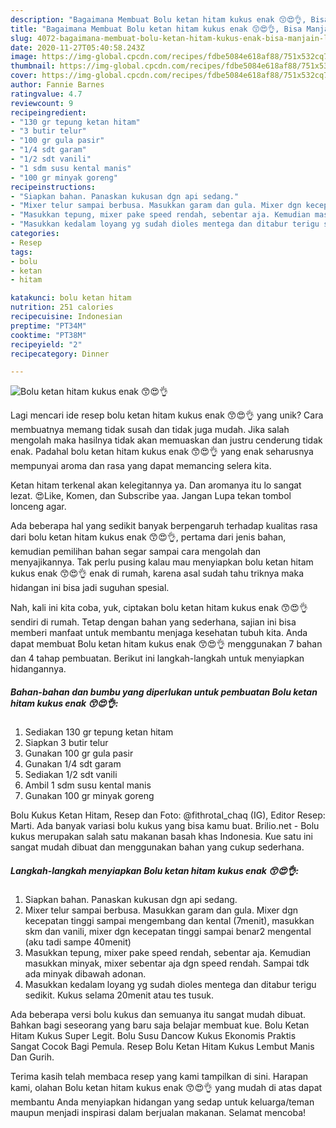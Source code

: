 ```yaml
---
description: "Bagaimana Membuat Bolu ketan hitam kukus enak 😙😍👌, Bisa Manjain Lidah"
title: "Bagaimana Membuat Bolu ketan hitam kukus enak 😙😍👌, Bisa Manjain Lidah"
slug: 4072-bagaimana-membuat-bolu-ketan-hitam-kukus-enak-bisa-manjain-lidah
date: 2020-11-27T05:40:58.243Z
image: https://img-global.cpcdn.com/recipes/fdbe5084e618af88/751x532cq70/bolu-ketan-hitam-kukus-enak-😙😍👌-foto-resep-utama.jpg
thumbnail: https://img-global.cpcdn.com/recipes/fdbe5084e618af88/751x532cq70/bolu-ketan-hitam-kukus-enak-😙😍👌-foto-resep-utama.jpg
cover: https://img-global.cpcdn.com/recipes/fdbe5084e618af88/751x532cq70/bolu-ketan-hitam-kukus-enak-😙😍👌-foto-resep-utama.jpg
author: Fannie Barnes
ratingvalue: 4.7
reviewcount: 9
recipeingredient:
- "130 gr tepung ketan hitam"
- "3 butir telur"
- "100 gr gula pasir"
- "1/4 sdt garam"
- "1/2 sdt vanili"
- "1 sdm susu kental manis"
- "100 gr minyak goreng"
recipeinstructions:
- "Siapkan bahan. Panaskan kukusan dgn api sedang."
- "Mixer telur sampai berbusa. Masukkan garam dan gula. Mixer dgn kecepatan tinggi sampai mengembang dan kental (7menit), masukkan skm dan vanili, mixer dgn kecepatan tinggi sampai benar2 mengental (aku tadi sampe 40menit)"
- "Masukkan tepung, mixer pake speed rendah, sebentar aja. Kemudian masukkan minyak, mixer sebentar aja dgn speed rendah. Sampai tdk ada minyak dibawah adonan."
- "Masukkan kedalam loyang yg sudah dioles mentega dan ditabur terigu sedikit. Kukus selama 20menit atau tes tusuk."
categories:
- Resep
tags:
- bolu
- ketan
- hitam

katakunci: bolu ketan hitam 
nutrition: 251 calories
recipecuisine: Indonesian
preptime: "PT34M"
cooktime: "PT38M"
recipeyield: "2"
recipecategory: Dinner

---
```



![Bolu ketan hitam kukus enak 😙😍👌](https://img-global.cpcdn.com/recipes/fdbe5084e618af88/751x532cq70/bolu-ketan-hitam-kukus-enak-😙😍👌-foto-resep-utama.jpg)

Lagi mencari ide resep bolu ketan hitam kukus enak 😙😍👌 yang unik? Cara membuatnya memang tidak susah dan tidak juga mudah. Jika salah mengolah maka hasilnya tidak akan memuaskan dan justru cenderung tidak enak. Padahal bolu ketan hitam kukus enak 😙😍👌 yang enak seharusnya mempunyai aroma dan rasa yang dapat memancing selera kita.

Ketan hitam terkenal akan kelegitannya ya. Dan aromanya itu lo sangat lezat. 😍Like, Komen, dan Subscribe yaa. Jangan Lupa tekan tombol lonceng agar.

Ada beberapa hal yang sedikit banyak berpengaruh terhadap kualitas rasa dari bolu ketan hitam kukus enak 😙😍👌, pertama dari jenis bahan, kemudian pemilihan bahan segar sampai cara mengolah dan menyajikannya. Tak perlu pusing kalau mau menyiapkan bolu ketan hitam kukus enak 😙😍👌 enak di rumah, karena asal sudah tahu triknya maka hidangan ini bisa jadi suguhan spesial.


Nah, kali ini kita coba, yuk, ciptakan bolu ketan hitam kukus enak 😙😍👌 sendiri di rumah. Tetap dengan bahan yang sederhana, sajian ini bisa memberi manfaat untuk membantu menjaga kesehatan tubuh kita. Anda dapat membuat Bolu ketan hitam kukus enak 😙😍👌 menggunakan 7 bahan dan 4 tahap pembuatan. Berikut ini langkah-langkah untuk menyiapkan hidangannya.

<!--inarticleads1-->

##### Bahan-bahan dan bumbu yang diperlukan untuk pembuatan Bolu ketan hitam kukus enak 😙😍👌:

1. Sediakan 130 gr tepung ketan hitam
1. Siapkan 3 butir telur
1. Gunakan 100 gr gula pasir
1. Gunakan 1/4 sdt garam
1. Sediakan 1/2 sdt vanili
1. Ambil 1 sdm susu kental manis
1. Gunakan 100 gr minyak goreng


Bolu Kukus Ketan Hitam, Resep dan Foto: @fithrotal_chaq (IG), Editor Resep: Marti. Ada banyak variasi bolu kukus yang bisa kamu buat. Brilio.net - Bolu kukus merupakan salah satu makanan basah khas Indonesia. Kue satu ini sangat mudah dibuat dan menggunakan bahan yang cukup sederhana. 

<!--inarticleads2-->

##### Langkah-langkah menyiapkan Bolu ketan hitam kukus enak 😙😍👌:

1. Siapkan bahan. Panaskan kukusan dgn api sedang.
1. Mixer telur sampai berbusa. Masukkan garam dan gula. Mixer dgn kecepatan tinggi sampai mengembang dan kental (7menit), masukkan skm dan vanili, mixer dgn kecepatan tinggi sampai benar2 mengental (aku tadi sampe 40menit)
1. Masukkan tepung, mixer pake speed rendah, sebentar aja. Kemudian masukkan minyak, mixer sebentar aja dgn speed rendah. Sampai tdk ada minyak dibawah adonan.
1. Masukkan kedalam loyang yg sudah dioles mentega dan ditabur terigu sedikit. Kukus selama 20menit atau tes tusuk.


Ada beberapa versi bolu kukus dan semuanya itu sangat mudah dibuat. Bahkan bagi seseorang yang baru saja belajar membuat kue. Bolu Ketan Hitam Kukus Super Legit. Bolu Susu Dancow Kukus Ekonomis Praktis Sangat Cocok Bagi Pemula. Resep Bolu Ketan Hitam Kukus Lembut Manis Dan Gurih. 

Terima kasih telah membaca resep yang kami tampilkan di sini. Harapan kami, olahan Bolu ketan hitam kukus enak 😙😍👌 yang mudah di atas dapat membantu Anda menyiapkan hidangan yang sedap untuk keluarga/teman maupun menjadi inspirasi dalam berjualan makanan. Selamat mencoba!
